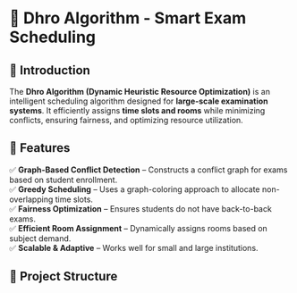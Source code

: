 # 📝 Dhro Algorithm - Smart Exam Scheduling

## 📌 Introduction  
The **Dhro Algorithm (Dynamic Heuristic Resource Optimization)** is an intelligent scheduling algorithm designed for **large-scale examination systems**. It efficiently assigns **time slots and rooms** while minimizing conflicts, ensuring fairness, and optimizing resource utilization.  

## 🚀 Features  
✅ **Graph-Based Conflict Detection** – Constructs a conflict graph for exams based on student enrollment.  
✅ **Greedy Scheduling** – Uses a graph-coloring approach to allocate non-overlapping time slots.  
✅ **Fairness Optimization** – Ensures students do not have back-to-back exams.  
✅ **Efficient Room Assignment** – Dynamically assigns rooms based on subject demand.  
✅ **Scalable & Adaptive** – Works well for small and large institutions.  

## 📂 Project Structure  
